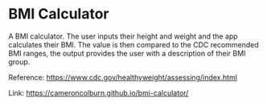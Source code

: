 # BMI Calculator

A BMI calculator. The user inputs their height and weight and the app calculates their BMI. The value is then compared to the CDC recommended BMI ranges, the output provides the user with a description of their BMI group.

Reference:
https://www.cdc.gov/healthyweight/assessing/index.html

Link: https://cameroncolburn.github.io/bmi-calculator/
